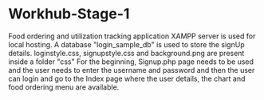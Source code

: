 # Workhub-Stage-1
Food ordering and utilization tracking application
XAMPP server is used for local hosting. A database "login_sample_db" is used to store the signUp details.
loginstyle.css, signupstyle.css and background.png are present inside a folder "css"
For the beginning, Signup.php page needs to be used and the user needs to enter the username and password and then the user can login and go to the Index page where the user details, the chart and food ordering menu are available.
